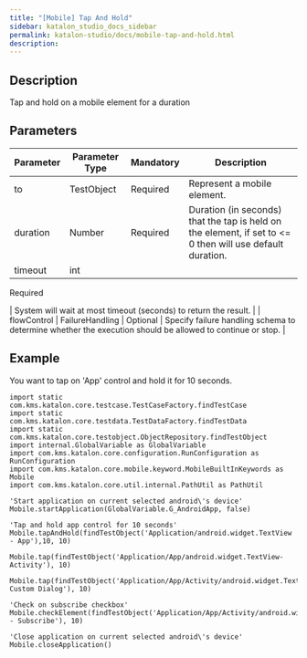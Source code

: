 ```yaml
---
title: "[Mobile] Tap And Hold" 
sidebar: katalon_studio_docs_sidebar
permalink: katalon-studio/docs/mobile-tap-and-hold.html 
description: 
---
```

Description
-----------

Tap and hold on a mobile element for a duration

Parameters
----------

| Parameter | Parameter Type | Mandatory | Description |
| --- | --- | --- | --- |
| to | TestObject  | Required | Represent a mobile element. |
| duration | Number  | Required | Duration (in seconds) that the tap is held on the element, if set to <= 0 then will use default duration. |
| timeout  | int | 
Required

 | System will wait at most timeout (seconds) to return the result. |
| flowControl | FailureHandling | Optional | Specify failure handling schema to determine whether the execution should be allowed to continue or stop. |

Example
-------

You want to tap on 'App' control and hold it for 10 seconds.

```
import static com.kms.katalon.core.testcase.TestCaseFactory.findTestCase
import static com.kms.katalon.core.testdata.TestDataFactory.findTestData
import static com.kms.katalon.core.testobject.ObjectRepository.findTestObject
import internal.GlobalVariable as GlobalVariable
import com.kms.katalon.core.configuration.RunConfiguration as RunConfiguration
import com.kms.katalon.core.mobile.keyword.MobileBuiltInKeywords as Mobile
import com.kms.katalon.core.util.internal.PathUtil as PathUtil
 
'Start application on current selected android\'s device'
Mobile.startApplication(GlobalVariable.G_AndroidApp, false)
 
'Tap and hold app control for 10 seconds'
Mobile.tapAndHold(findTestObject('Application/android.widget.TextView - App'),10, 10)
 
Mobile.tap(findTestObject('Application/App/android.widget.TextView-Activity'), 10)
 
Mobile.tap(findTestObject('Application/App/Activity/android.widget.TextView-Custom Dialog'), 10)
 
'Check on subscribe checkbox'
Mobile.checkElement(findTestObject('Application/App/Activity/android.widget.Check - Subscribe'), 10)
 
'Close application on current selected android\'s device'
Mobile.closeApplication()
```